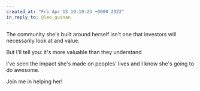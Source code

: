 ```yaml
---
created_at: "Fri Apr 15 19:19:23 +0000 2022"
in_reply_to: @leo_guinan
---
```


The community she's built around herself isn't one that investors will necessarily look at and value.

But I'll tell you: it's more valuable than they understand

I've seen the impact she's made on peoples' lives and I know she's going to do awesome.

Join me in helping her!